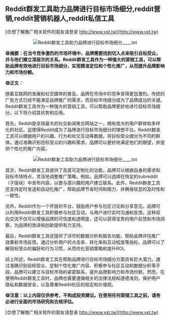 ## **Reddit群发工具助力品牌进行目标市场细分,reddit营销,reddit营销机器人,reddit私信工具**

[😍想了解推广相关软件的朋友请登录 http://www.vst.tw](http://www.vst.tw)

 <center><img src="https://vst.tw/MP4/tuiguang/png/6.png" alt="Reddit群发工具助力品牌进行目标市场细分____.txt"></center>

**😄摘要：在当今竞争激烈的市场环境中，品牌需要找到切入点来吸引目标受众，并与他们建立深层次的关系。Reddit群发工具作为一种强大的营销工具，可以帮助品牌有效地进行目标市场细分，实现精准定位和个性化推广，从而提升品牌影响力和市场份额。**

**😄正文：**

随着互联网的发展和社交媒体的普及，品牌在市场中的竞争变得更加激烈。传统的广告方式已经不能满足品牌推广的需求，而目标市场细分成为了品牌成功的关键。Reddit群发工具作为一种强大的营销工具，可以帮助品牌更好地进行目标市场细分，以下将介绍其优势和应用。

首先，Reddit是全球最大的社交新闻聚合网站之一，拥有庞大的用户群体和多样化的社区。这使得Reddit成为了品牌进行目标市场细分的理想平台。Reddit群发工具可以根据用户的兴趣、行为和社交互动等数据，将目标受众细分为不同的群体。通过准确识别目标受众的兴趣和需求，品牌可以更好地满足他们的期望，并提供个性化的推广内容。

 <center><img src="https://vst.tw/MP4/tuiguang/png/2.png" alt="Reddit群发工具助力品牌进行目标市场细分____.txt"></center>

其次，Reddit群发工具提供了高度可定制化的功能，品牌可以根据自身的需求和目标市场特点，灵活地调整推广策略。例如，品牌可以选择在特定的subreddit（子版块）中发布内容，以便与感兴趣的用户建立联系。此外，Reddit群发工具还支持定时发送和自动化推广，帮助品牌节省时间和精力，并确保信息的及时性和一致性。

另外，Reddit作为一个开放的平台，鼓励用户参与社区讨论和分享意见。品牌可以利用Reddit群发工具积极参与社区互动，与用户进行实时沟通和反馈。这种双向交流不仅可以增强品牌的可信度和透明度，还可以获得宝贵的用户反馈和市场洞察，为品牌的改进和创新提供有力支持。

最后，Reddit群发工具还提供了详尽的数据分析和报告功能，帮助品牌评估推广效果和市场反馈。通过分析用户的点击率、转化率和互动程度等指标，品牌可以了解目标受众的偏好和行为习惯，从而优化营销策略和提升ROI。

综上所述，Reddit群发工具在帮助品牌进行目标市场细分方面具有巨大潜力。通过准确识别目标受众、定制个性化推广内容、积极参与社区互动和数据分析等手段，品牌可以建立与目标市场的紧密联系，提升品牌影响力和市场份额。然而，在使用Reddit群发工具时，品牌也需要遵循相关的法律法规和道德准则，保护用户隐私和数据安全，以及尊重Reddit社区的规定和价值观。

**😄注意：以上内容仅供参考，不构成投资建议。在使用任何营销工具之前，请务必进行全面的市场研究和合规评估。**

[😍想了解推广相关软件的朋友请登录 http://www.vst.tw](http://www.vst.tw)



